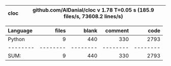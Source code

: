 cloc|github.com/AlDanial/cloc v 1.78  T=0.05 s (185.9 files/s, 73608.2 lines/s)
--- | ---

Language|files|blank|comment|code
:-------|-------:|-------:|-------:|-------:
Python|9|440|330|2793
--------|--------|--------|--------|--------
SUM:|9|440|330|2793
